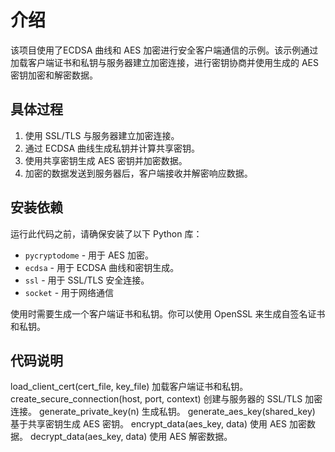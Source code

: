 # 介绍
该项目使用了ECDSA 曲线和 AES 加密进行安全客户端通信的示例。该示例通过加载客户端证书和私钥与服务器建立加密连接，进行密钥协商并使用生成的 AES 密钥加密和解密数据。

## 具体过程
1. 使用 SSL/TLS 与服务器建立加密连接。
2. 通过 ECDSA 曲线生成私钥并计算共享密钥。
3. 使用共享密钥生成 AES 密钥并加密数据。
4. 加密的数据发送到服务器后，客户端接收并解密响应数据。

## 安装依赖
运行此代码之前，请确保安装了以下 Python 库：
- `pycryptodome` - 用于 AES 加密。
- `ecdsa` - 用于 ECDSA 曲线和密钥生成。
- `ssl` - 用于 SSL/TLS 安全连接。
- `socket` - 用于网络通信

使用时需要生成一个客户端证书和私钥。你可以使用 OpenSSL 来生成自签名证书和私钥。

## 代码说明
load_client_cert(cert_file, key_file)  加载客户端证书和私钥。
create_secure_connection(host, port, context)  创建与服务器的 SSL/TLS 加密连接。
generate_private_key(n)  生成私钥。
generate_aes_key(shared_key)  基于共享密钥生成 AES 密钥。
encrypt_data(aes_key, data)  使用 AES 加密数据。
decrypt_data(aes_key, data)  使用 AES 解密数据。
